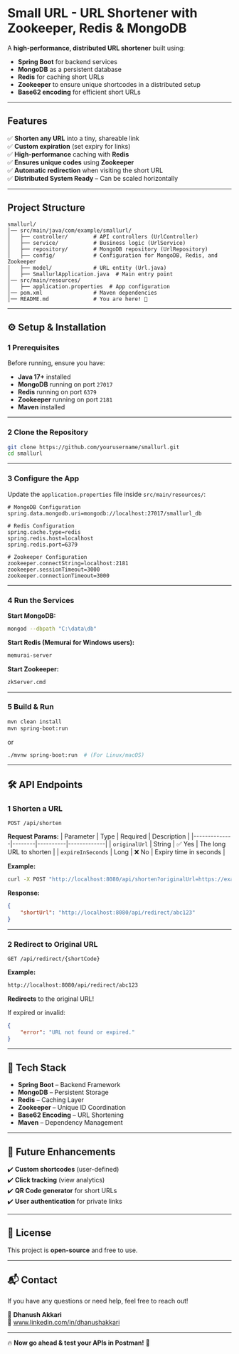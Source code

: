# Small URL - URL Shortener with Zookeeper, Redis & MongoDB

A **high-performance, distributed URL shortener** built using:
- **Spring Boot** for backend services
- **MongoDB** as a persistent database
- **Redis** for caching short URLs
- **Zookeeper** to ensure unique shortcodes in a distributed setup
- **Base62 encoding** for efficient short URLs

---

##  Features
✅ **Shorten any URL** into a tiny, shareable link  
✅ **Custom expiration** (set expiry for links)  
✅ **High-performance** caching with **Redis**  
✅ **Ensures unique codes** using **Zookeeper**  
✅ **Automatic redirection** when visiting the short URL  
✅ **Distributed System Ready** – Can be scaled horizontally  

---

##  Project Structure
```
smallurl/
│── src/main/java/com/example/smallurl/
│   ├── controller/        # API controllers (UrlController)
│   ├── service/           # Business logic (UrlService)
│   ├── repository/        # MongoDB repository (UrlRepository)
│   ├── config/            # Configuration for MongoDB, Redis, and Zookeeper
│   ├── model/             # URL entity (Url.java)
│   ├── SmallurlApplication.java  # Main entry point
│── src/main/resources/
│   ├── application.properties  # App configuration
│── pom.xml                # Maven dependencies
│── README.md              # You are here! 📌
```

---

## ⚙️ Setup & Installation

### 1️ Prerequisites
Before running, ensure you have:
- **Java 17+** installed
- **MongoDB** running on port `27017`
- **Redis** running on port `6379`
- **Zookeeper** running on port `2181`
- **Maven** installed

---

### 2️ Clone the Repository
```sh
git clone https://github.com/yourusername/smallurl.git
cd smallurl
```

---

### 3️ Configure the App
Update the `application.properties` file inside `src/main/resources/`:

```properties
# MongoDB Configuration
spring.data.mongodb.uri=mongodb://localhost:27017/smallurl_db

# Redis Configuration
spring.cache.type=redis
spring.redis.host=localhost
spring.redis.port=6379

# Zookeeper Configuration
zookeeper.connectString=localhost:2181
zookeeper.sessionTimeout=3000
zookeeper.connectionTimeout=3000
```

---

### 4️ Run the Services
**Start MongoDB:**
```sh
mongod --dbpath "C:\data\db"
```

**Start Redis (Memurai for Windows users):**
```sh
memurai-server
```

**Start Zookeeper:**
```sh
zkServer.cmd
```

---

### 5️ Build & Run
```sh
mvn clean install
mvn spring-boot:run
```
or
```sh
./mvnw spring-boot:run  # (For Linux/macOS)
```

---

## 🛠️ API Endpoints

### 1️ Shorten a URL
```http
POST /api/shorten
```
**Request Params:**
| Parameter     | Type   | Required | Description |
|--------------|--------|----------|-------------|
| `originalUrl` | String | ✅ Yes | The long URL to shorten |
| `expireInSeconds` | Long | ❌ No | Expiry time in seconds |

**Example:**
```sh
curl -X POST "http://localhost:8080/api/shorten?originalUrl=https://example.com&expireInSeconds=3600"
```
**Response:**
```json
{
    "shortUrl": "http://localhost:8080/api/redirect/abc123"
}
```

---

### 2️ Redirect to Original URL
```http
GET /api/redirect/{shortCode}
```
**Example:**  
```sh
http://localhost:8080/api/redirect/abc123
```
 **Redirects** to the original URL!

If expired or invalid:
```json
{
    "error": "URL not found or expired."
}
```

---

## 📜 Tech Stack
- **Spring Boot** – Backend Framework
- **MongoDB** – Persistent Storage
- **Redis** – Caching Layer
- **Zookeeper** – Unique ID Coordination
- **Base62 Encoding** – URL Shortening
- **Maven** – Dependency Management

---

## 📌 Future Enhancements
✔️ **Custom shortcodes** (user-defined)  
✔️ **Click tracking** (view analytics)  
✔️ **QR Code generator** for short URLs  
✔️ **User authentication** for private links  

---

## 📝 License
This project is **open-source** and free to use.

---

## 📬 Contact
If you have any questions or need help, feel free to reach out!  

👤 **Dhanush Akkari**  
🔗 www.linkedin.com/in/dhanushakkari

---

🔥 **Now go ahead & test your APIs in Postman!** 🚀


